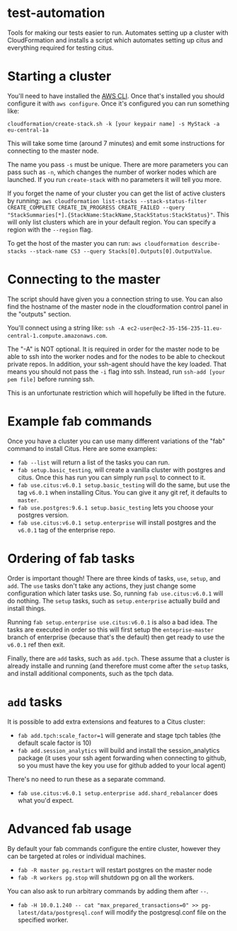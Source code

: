 # test-automation

Tools for making our tests easier to run. Automates setting up a cluster with
CloudFormation and installs a script which automates setting up citus and everything
required for testing citus.

# Starting a cluster

You'll need to have installed the [AWS CLI](https://aws.amazon.com/cli/). Once that's
installed you should configure it with `aws configure`. Once it's configured you can run
something like:

`cloudformation/create-stack.sh -k [your keypair name] -s MyStack -a eu-central-1a`

This will take some time (around 7 minutes) and emit some instructions for connecting to
the master node.

The name you pass `-s` must be unique. There are more parameters you can pass such as
`-n`, which changes the number of worker nodes which are launched. If you run
`create-stack` with no parameters it will tell you more.

If you forget the name of your cluster you can get the list of active clusters by running:
`aws cloudformation list-stacks --stack-status-filter CREATE_COMPLETE CREATE_IN_PROGRESS CREATE_FAILED --query "StackSummaries[*].{StackName:StackName,StackStatus:StackStatus}"`.
This will only list clusters which are in your default region. You can specify a region
with the `--region` flag.

To get the host of the master you can run: `aws cloudformation describe-stacks --stack-name CS3 --query Stacks[0].Outputs[0].OutputValue`.

# Connecting to the master

The script should have given you a connection string to use. You can also find the
hostname of the master node in the cloudformation control panel in the "outputs" section.

You'll connect using a string like: `ssh -A ec2-user@ec2-35-156-235-11.eu-central-1.compute.amazonaws.com`.

The "-A" is NOT optional. It is required in order for the master node to be able to ssh
into the worker nodes and for the nodes to be able to checkout private repos. In
addition, your ssh-agent should have the key loaded. That means you should not pass the
`-i` flag into ssh. Instead, run `ssh-add [your pem file]` before
running ssh.

This is an unfortunate restriction which will hopefully be lifted in the future.

# Example fab commands

Once you have a cluster you can use many different variations of the "fab" command to
install Citus. Here are some examples:

- `fab --list` will return a list of the tasks you can run.
- `fab setup.basic_testing`, will create a vanilla cluster with postgres and citus. Once this has run you can simply run `psql` to connect to it.
- `fab use.citus:v6.0.1 setup.basic_testing` will do the same, but use the tag `v6.0.1` when installing Citus. You can give it any git ref, it defaults to `master`.
- `fab use.postgres:9.6.1 setup.basic_testing` lets you choose your postgres version.
- `fab use.citus:v6.0.1 setup.enterprise` will install postgres and the `v6.0.1` tag of the enterprise repo.

# Ordering of fab tasks

Order is important though! There are three kinds of tasks, `use`, `setup`, and `add`. The
`use` tasks don't take any actions, they just change some configuration which later tasks
use. So, running `fab use.citus:v6.0.1` will do nothing. The `setup` tasks, such as
`setup.enterprise` actually build and install things.

Running `fab setup.enterprise use.citus:v6.0.1` is also a bad idea. The tasks are executed
in order so this will first setup the `enteprise-master` branch of enterprise (because
that's the default) then get ready to use the `v6.0.1` ref then exit.

Finally, there are `add` tasks, such as `add.tpch`. These assume that a cluster is already
installe and running (and therefore must come after the `setup` tasks, and install
additional components, such as the tpch data.

# `add` tasks

It is possible to add extra extensions and features to a Citus cluster:

- `fab add.tpch:scale_factor=1` will generate and stage tpch tables (the default scale factor is 10)
- `fab add.session_analytics` will build and install the session_analytics package (it uses your ssh agent forwarding when connecting to github, so you must have the key you use for github added to your local agent)

There's no need to run these as a separate command.

- `fab use.citus:v6.0.1 setup.enterprise add.shard_rebalancer` does what you'd expect.

# Advanced fab usage

By default your fab commands configure the entire cluster, however they can be targeted
at roles or individual machines.

- `fab -R master pg.restart` will restart postgres on the master node
- `fab -R workers pg.stop` will shutdown pg on all the workers.

You can also ask to run arbitrary commands by adding them after `--`.

- `fab -H 10.0.1.240 -- cat "max_prepared_transactions=0" >> pg-latest/data/postgresql.conf` will modify the postgresql.conf file on the specified worker.
